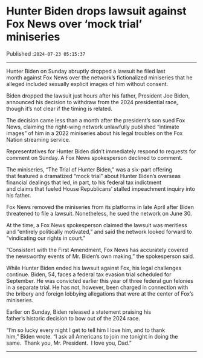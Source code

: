 # Hunter Biden drops lawsuit against Fox News over ‘mock trial’ miniseries

Published :`2024-07-23 05:15:37`

---

Hunter Biden on Sunday abruptly dropped a lawsuit he filed last month against Fox News over the network’s fictionalized miniseries that he alleged included sexually explicit images of him without consent.

Biden dropped the lawsuit just hours after his father, President Joe Biden, announced his decision to withdraw from the 2024 presidential race, though it’s not clear if the timing is related.

The decision came less than a month after the president’s son sued Fox News, claiming the right-wing network unlawfully published “intimate images” of him in a 2022 miniseries about his legal troubles on the Fox Nation streaming service.

Representatives for Hunter Biden didn’t immediately respond to requests for comment on Sunday. A Fox News spokesperson declined to comment.

The miniseries, “The Trial of Hunter Biden,” was a six-part offering that featured a dramatized “mock trial” about Hunter Biden’s overseas financial dealings that led, in part, to his federal tax indictment and claims that fueled House Republicans’ stalled impeachment inquiry into his father.

Fox News removed the miniseries from its platforms in late April after Biden threatened to file a lawsuit. Nonetheless, he sued the network on June 30.

At the time, a Fox News spokesperson claimed the lawsuit was meritless and “entirely politically motivated,” and said the network looked forward to “vindicating our rights in court.”

“Consistent with the First Amendment, Fox News has accurately covered the newsworthy events of Mr. Biden’s own making,” the spokesperson said.

While Hunter Biden ended his lawsuit against Fox, his legal challenges continue. Biden, 54, faces a federal tax evasion trial scheduled for September. He was convicted earlier this year of three federal gun felonies in a separate trial. He has not, however, been charged in connection with the bribery and foreign lobbying allegations that were at the center of Fox’s miniseries.

Earlier on Sunday, Biden released a statement praising his father’s historic decision to bow out of the 2024 race.

“I’m so lucky every night I get to tell him I love him, and to thank him,” Biden wrote. “I ask all Americans to join me tonight in doing the same.  Thank you, Mr. President.  I love you, Dad.”

---

